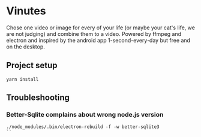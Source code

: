 # Vinutes

Chose one video or image for every of your life (or maybe your cat's life, we are not judging) and combine them to a video.
Powered by ffmpeg and electron and inspired by the android app 1-second-every-day but free and on the desktop.

## Project setup
```
yarn install
```

## Troubleshooting

### Better-Sqlite complains about wrong node.js version
```
./node_modules/.bin/electron-rebuild -f -w better-sqlite3
``